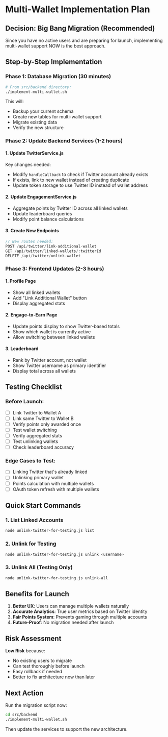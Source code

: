 # Multi-Wallet Implementation Plan

## Decision: Big Bang Migration (Recommended)

Since you have no active users and are preparing for launch, implementing multi-wallet support NOW is the best approach.

## Step-by-Step Implementation

### Phase 1: Database Migration (30 minutes)
```bash
# From src/backend directory:
./implement-multi-wallet.sh
```

This will:
- Backup your current schema
- Create new tables for multi-wallet support
- Migrate existing data
- Verify the new structure

### Phase 2: Update Backend Services (1-2 hours)

#### 1. Update TwitterService.js
Key changes needed:
- Modify `handleCallback` to check if Twitter account already exists
- If exists, link to new wallet instead of creating duplicate
- Update token storage to use Twitter ID instead of wallet address

#### 2. Update EngagementService.js
- Aggregate points by Twitter ID across all linked wallets
- Update leaderboard queries
- Modify point balance calculations

#### 3. Create New Endpoints
```javascript
// New routes needed:
POST /api/twitter/link-additional-wallet
GET /api/twitter/linked-wallets/:twitterId
DELETE /api/twitter/unlink-wallet
```

### Phase 3: Frontend Updates (2-3 hours)

#### 1. Profile Page
- Show all linked wallets
- Add "Link Additional Wallet" button
- Display aggregated stats

#### 2. Engage-to-Earn Page
- Update points display to show Twitter-based totals
- Show which wallet is currently active
- Allow switching between linked wallets

#### 3. Leaderboard
- Rank by Twitter account, not wallet
- Show Twitter username as primary identifier
- Display total across all wallets

## Testing Checklist

### Before Launch:
- [ ] Link Twitter to Wallet A
- [ ] Link same Twitter to Wallet B
- [ ] Verify points only awarded once
- [ ] Test wallet switching
- [ ] Verify aggregated stats
- [ ] Test unlinking wallets
- [ ] Check leaderboard accuracy

### Edge Cases to Test:
- [ ] Linking Twitter that's already linked
- [ ] Unlinking primary wallet
- [ ] Points calculation with multiple wallets
- [ ] OAuth token refresh with multiple wallets

## Quick Start Commands

### 1. List Linked Accounts
```bash
node unlink-twitter-for-testing.js list
```

### 2. Unlink for Testing
```bash
node unlink-twitter-for-testing.js unlink <username>
```

### 3. Unlink All (Testing Only)
```bash
node unlink-twitter-for-testing.js unlink-all
```

## Benefits for Launch

1. **Better UX**: Users can manage multiple wallets naturally
2. **Accurate Analytics**: True user metrics based on Twitter identity
3. **Fair Points System**: Prevents gaming through multiple accounts
4. **Future-Proof**: No migration needed after launch

## Risk Assessment

**Low Risk** because:
- No existing users to migrate
- Can test thoroughly before launch
- Easy rollback if needed
- Better to fix architecture now than later

## Next Action

Run the migration script now:
```bash
cd src/backend
./implement-multi-wallet.sh
```

Then update the services to support the new architecture. 